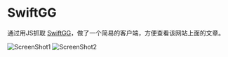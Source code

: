 # SwiftGG

通过用JS抓取 [SwiftGG](http://swift.gg)，做了一个简易的客户端，方便查看该网站上面的文章。

![ScreenShot1](http://i.imgur.com/2dMG1hA.jpg)
![ScreenShot2](http://i.imgur.com/Kv9dWk9.jpg)

